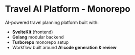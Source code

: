 # Travel AI Platform - Monorepo

AI-powered travel planning platform built with:

-  **SvelteKit** (frontend)
-  **Golang** modular backend
-  **Turborepo** monorepo setup
-  Workflow built around **AI code generation & review**